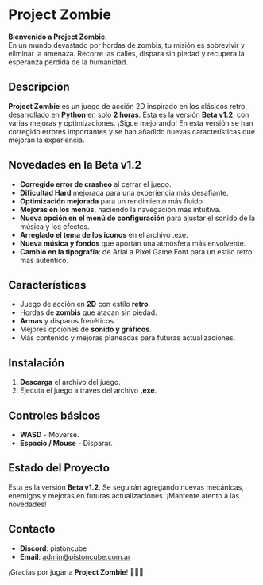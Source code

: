 # Project Zombie

**Bienvenido a Project Zombie.**  
En un mundo devastado por hordas de zombis, tu misión es sobrevivir y eliminar la amenaza. Recorre las calles, dispara sin piedad y recupera la esperanza perdida de la humanidad.

## Descripción

**Project Zombie** es un juego de acción 2D inspirado en los clásicos retro, desarrollado en **Python** en solo **2 horas**. Esta es la versión **Beta v1.2**, con varias mejoras y optimizaciones. ¡Sigue mejorando! En esta versión se han corregido errores importantes y se han añadido nuevas características que mejoran la experiencia.

## Novedades en la Beta v1.2

- **Corregido error de crasheo** al cerrar el juego.
- **Dificultad Hard** mejorada para una experiencia más desafiante.
- **Optimización mejorada** para un rendimiento más fluido.
- **Mejoras en los menús**, haciendo la navegación más intuitiva.
- **Nueva opción en el menú de configuración** para ajustar el sonido de la música y los efectos.
- **Arreglado el tema de los iconos** en el archivo .exe.
- **Nueva música y fondos** que aportan una atmósfera más envolvente.
- **Cambio en la tipografía**: de Arial a Pixel Game Font para un estilo retro más auténtico.

## Características

- Juego de acción en **2D** con estilo **retro**.
- Hordas de **zombis** que atacan sin piedad.
- **Armas** y disparos frenéticos.
- Mejores opciones de **sonido y gráficos**.
- Más contenido y mejoras planeadas para futuras actualizaciones.

## Instalación

1. **Descarga** el archivo del juego.
2. Ejecuta el juego a través del archivo **.exe**.

## Controles básicos

- **WASD** - Moverse.
- **Espacio / Mouse** - Disparar.

## Estado del Proyecto

Esta es la versión **Beta v1.2**. Se seguirán agregando nuevas mecánicas, enemigos y mejoras en futuras actualizaciones. ¡Mantente atento a las novedades!

## Contacto

- **Discord**: pistoncube
- **Email**: [admin@pistoncube.com.ar](mailto:admin@pistoncube.com.ar)

¡Gracias por jugar a **Project Zombie**! 🧟‍♂️🔫
